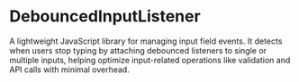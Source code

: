 # DebouncedInputListener
A lightweight JavaScript library for managing input field events. It detects when users stop typing by attaching debounced listeners to single or multiple inputs, helping optimize input-related operations like validation and API calls with minimal overhead.
